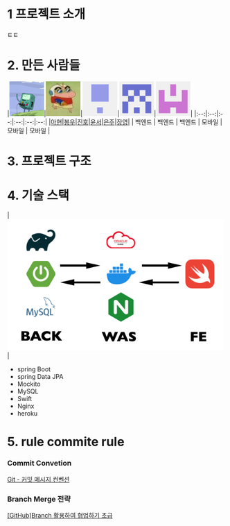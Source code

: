 
# 1 프로젝트 소개 

ㅌㅌ 

# 2. 만든 사람들 

|<img src="back1.jpg" width= 80>|<img src="back2.jpg" width = 80>|<img src="back3.jpg" width = 80>|<img src="mobile1.jpg" width = 80>|<img src="mobile2.jpg" width = 80>|
|:--:|:--:|:--:|:--:|:--:|:--:|
|[아현](https://github.com/orgs/SWA3-6-ESCAPE/people/SongAhyeon01)|[봉우](https://github.com/bong-u)|[진호](https://github.com/JJH123123123)|[윤서](https://github.com/orgs/SWA3-6-ESCAPE/people/uu2727318)|[은주](https://github.com/orgs/SWA3-6-ESCAPE/people/mobile-eunju)|[장영](https://github.com/orgs/SWA3-6-ESCAPE/people/paintedblue)|
| 백엔드 | 백엔드 | 백엔드 | 모바일 | 모바일 | 모바일 |

# 3. 프로젝트 구조 

# 4.  기술 스택 

<!-- 이미지 ? -->

|<img src="stack.jpg" width=500>|

<ul>
  <li> spring Boot </li>
  <li> spring Data JPA </li>
  <li> Mockito </li>
  <li> MySQL </li>
  <li> Swift </li>
  <li> Nginx </li>
  <li> heroku </li>
</ul>

# 5.  rule commite rule

### Commit Convetion
[Git - 커밋 메시지 컨벤션](https://doublesprogramming.tistory.com/256)

### Branch Merge 전략
[[GitHub]Branch 활용하여 협업하기 초급](https://www.saichoiblog.com/githubfork-branch/)
